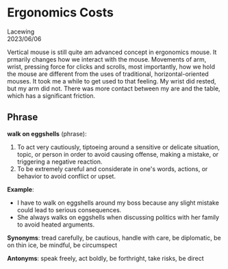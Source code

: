 # Ergonomics Costs

Lacewing  
2023/06/06

Vertical mouse is still quite am advanced concept in ergonomics mouse.
It prmarily changes how we interact with the mouse.
Movements of arm, wrist, pressing force for clicks and scrolls, most importantly, how we hold the mouse are different from the uses of traditional, horizontal-oriented mouses.
It took me a while to get used to that feeling.
My wrist did rested, but my arm did not.
There was more contact between my are and the table, which has a significant friction.

## Phrase
**walk on eggshells** (phrase):

1. To act very cautiously, tiptoeing around a sensitive or delicate situation, topic, or person in order to avoid causing offense, making a mistake, or triggering a negative reaction.
2. To be extremely careful and considerate in one's words, actions, or behavior to avoid conflict or upset.

**Example**:
- I have to walk on eggshells around my boss because any slight mistake could lead to serious consequences.
- She always walks on eggshells when discussing politics with her family to avoid heated arguments.

**Synonyms**:
tread carefully, be cautious, handle with care, be diplomatic, be on thin ice, be mindful, be circumspect

**Antonyms**:
speak freely, act boldly, be forthright, take risks, be direct
